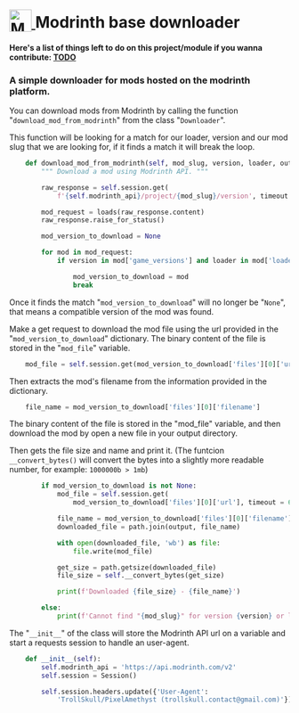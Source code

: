 <h1>
  <a href='https://modrinth.com/'>
    <img src='https://docs.modrinth.com/img/logo.svg'
         alt='Modrinth icon'
         width='40'
         height='40'
         align='Absbottom'>
  </a> Modrinth base downloader </h1>

#### Here's a list of things left to do on this project/module if you wanna contribute: **[TODO](https://github.com/PixelAmethyst/modrinth-base-downloader/blob/main/TODO.md)**

### A simple downloader for mods hosted on the modrinth platform.

You can download mods from Modrinth by calling the function "`download_mod_from_modrinth`" from the class "`Downloader`".

This function will be looking for a match for our loader, version and our mod slug that we are looking for, if it finds a match it will break the loop.

```python
    def download_mod_from_modrinth(self, mod_slug, version, loader, output):
        """ Download a mod using Modrinth API. """

        raw_response = self.session.get(
            f'{self.modrinth_api}/project/{mod_slug}/version', timeout = 60)

        mod_request = loads(raw_response.content)
        raw_response.raise_for_status()

        mod_version_to_download = None

        for mod in mod_request:
            if version in mod['game_versions'] and loader in mod['loaders']:

                mod_version_to_download = mod
                break
```

Once it finds the match "`mod_version_to_download`" will no longer be "`None`", that means a compatible version of the mod was found.

Make a get request to download the mod file using the url provided in the "`mod_version_to_download`" dictionary. The binary content of the file is stored in the "`mod_file`" variable.

```python
    mod_file = self.session.get(mod_version_to_download['files'][0]['url'], timeout=60).content
```

Then extracts the mod's filename from the information provided in the dictionary.

```python
    file_name = mod_version_to_download['files'][0]['filename']
```

The binary content of the file is stored in the "mod_file" variable, and then download the mod by open a new file in your output directory.

Then gets the file size and name and print it. (The funtcion `__convert_bytes()` will convert the bytes into a slightly more readable number, for example: `1000000b > 1mb`)

```python
        if mod_version_to_download is not None:
            mod_file = self.session.get(
                mod_version_to_download['files'][0]['url'], timeout = 60).content

            file_name = mod_version_to_download['files'][0]['filename']
            downloaded_file = path.join(output, file_name)

            with open(downloaded_file, 'wb') as file:
                file.write(mod_file)

            get_size = path.getsize(downloaded_file)
            file_size = self.__convert_bytes(get_size)

            print(f'Downloaded {file_size} - {file_name}')

        else:
            print(f'Cannot find "{mod_slug}" for version {version} or loader {loader}!')
```

The "`__init__`" of the class will store the Modrinth API url on a variable and start a requests session to handle an user-agent.

```python
    def __init__(self):
        self.modrinth_api = 'https://api.modrinth.com/v2'
        self.session = Session()

        self.session.headers.update({'User-Agent':
            'TrollSkull/PixelAmethyst (trollskull.contact@gmail.com)'})
```
